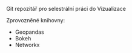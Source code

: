 Git repozitář pro selestrální práci do Vizualizace

Zprovozněné knihovny:
- Geopandas
- Bokeh
- Networkx
